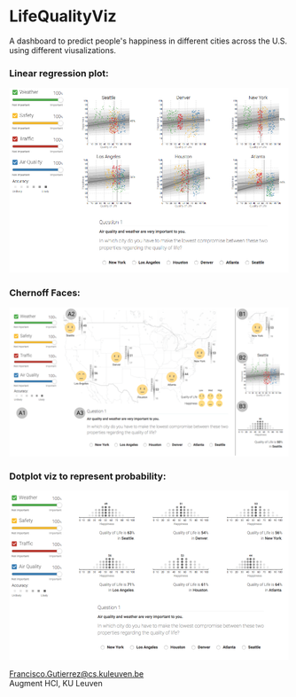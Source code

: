 # LifeQualityViz

A dashboard to predict people's happiness in different cities across the U.S. using different viusalizations.

### Linear regression plot:
<img src="public/sc1.png"/>

### Chernoff Faces:
<img src="public/whole_app1.png"/>

### Dotplot viz to represent probability:
<img src="public/sc2.png"/>

Francisco.Gutierrez@cs.kuleuven.be  
Augment HCI, KU Leuven
